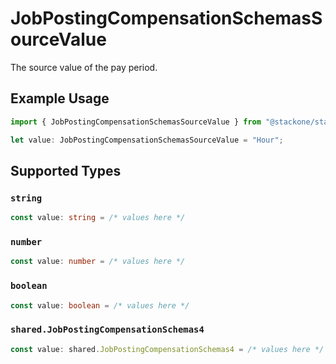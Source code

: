 # JobPostingCompensationSchemasSourceValue

The source value of the pay period.

## Example Usage

```typescript
import { JobPostingCompensationSchemasSourceValue } from "@stackone/stackone-client-ts/sdk/models/shared";

let value: JobPostingCompensationSchemasSourceValue = "Hour";
```

## Supported Types

### `string`

```typescript
const value: string = /* values here */
```

### `number`

```typescript
const value: number = /* values here */
```

### `boolean`

```typescript
const value: boolean = /* values here */
```

### `shared.JobPostingCompensationSchemas4`

```typescript
const value: shared.JobPostingCompensationSchemas4 = /* values here */
```

